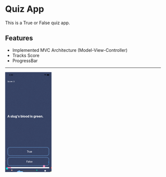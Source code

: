 # Quiz App

This is a True or False quiz app.

## Features
- Implemented MVC Architecture (Model-View-Controller)
- Tracks Score
- ProgressBar

<hr />

<img src="https://github.com/akshaykrishh/quiz-ios/blob/master/Documentation/quiz_demo.gif" alt ="demo" width = "150" />
